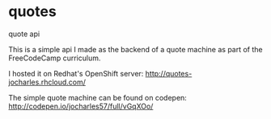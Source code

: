 # quotes
quote api

This is a simple api I made as the backend of a quote machine as part of the FreeCodeCamp curriculum.

I hosted it on Redhat's OpenShift server: http://quotes-jocharles.rhcloud.com/

The simple quote machine can be found on codepen: http://codepen.io/jocharles57/full/vGqXOo/
